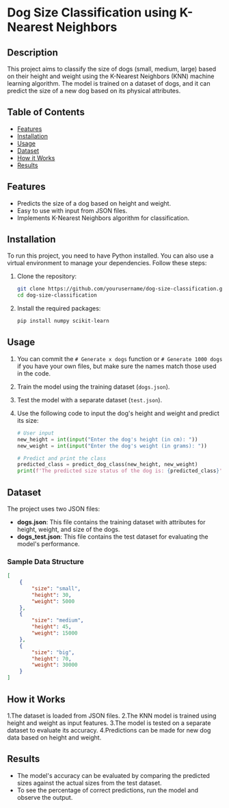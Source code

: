 # Dog Size Classification using K-Nearest Neighbors

## Description

This project aims to classify the size of dogs (small, medium, large) based on their height and weight using the K-Nearest Neighbors (KNN) machine learning algorithm. The model is trained on a dataset of dogs, and it can predict the size of a new dog based on its physical attributes.

## Table of Contents

- [Features](#features)
- [Installation](#installation)
- [Usage](#usage)
- [Dataset](#dataset)
- [How it Works](#how-it-works)
- [Results](#results)

## Features

- Predicts the size of a dog based on height and weight.
- Easy to use with input from JSON files.
- Implements K-Nearest Neighbors algorithm for classification.

## Installation

To run this project, you need to have Python installed. You can also use a virtual environment to manage your dependencies. Follow these steps:

1. Clone the repository:
    ```bash
    git clone https://github.com/yourusername/dog-size-classification.git
    cd dog-size-classification
    ```

2. Install the required packages:
    ```bash
    pip install numpy scikit-learn
    ```

## Usage

1. You can commit the `# Generate x dogs` function or `# Generate 1000 dogs` if you have your own files, but make sure the names match those used in the code.
2. Train the model using the training dataset (`dogs.json`).
3. Test the model with a separate dataset (`test.json`).
4. Use the following code to input the dog's height and weight and predict its size:

    ```python
    # User input
    new_height = int(input("Enter the dog's height (in cm): "))
    new_weight = int(input("Enter the dog's weight (in grams): "))

    # Predict and print the class
    predicted_class = predict_dog_class(new_height, new_weight)
    print(f'The predicted size status of the dog is: {predicted_class}')
    ```

## Dataset

The project uses two JSON files:

- **dogs.json**: This file contains the training dataset with attributes for height, weight, and size of the dogs.
- **dogs_test.json**: This file contains the test dataset for evaluating the model's performance.

### Sample Data Structure
```json
[
    {
        "size": "small",
        "height": 30,
        "weight": 5000
    },
    {
        "size": "medium",
        "height": 45,
        "weight": 15000
    },
    {
        "size": "big",
        "height": 70,
        "weight": 30000
    }
]
```

## How it Works
1.The dataset is loaded from JSON files.
2.The KNN model is trained using height and weight as input features.
3.The model is tested on a separate dataset to evaluate its accuracy.
4.Predictions can be made for new dog data based on height and weight.

## Results
- The model's accuracy can be evaluated by comparing the predicted sizes against the actual sizes from the test dataset.
- To see the percentage of correct predictions, run the model and observe the output.